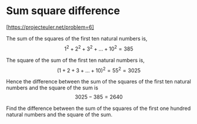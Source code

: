 # Sum square difference

[https://projecteuler.net/problem=6]

The sum of the squares of the first ten natural numbers is,
$$1^2+ 2^2+ 3^2 + . . .  + 10^2=385$$

The square of the sum of the first ten natural numbers is,
$$(1+2+3 +. . .  + 10)^2=55^2= 3025$$

Hence the difference between the sum of the squares of the first ten natural numbers and the square of the sum is
$$3025 - 385=2640 $$ 



Find the difference between the sum of the squares of the first one hundred natural numbers and the square of the sum.
